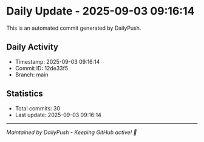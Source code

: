 # Daily Update - 2025-09-03 09:16:14

This is an automated commit generated by DailyPush.

## Daily Activity
- Timestamp: 2025-09-03 09:16:14
- Commit ID: 12de33f5
- Branch: main

## Statistics
- Total commits: 30
- Last update: 2025-09-03 09:16:14

---
*Maintained by DailyPush - Keeping GitHub active! 🚀*
